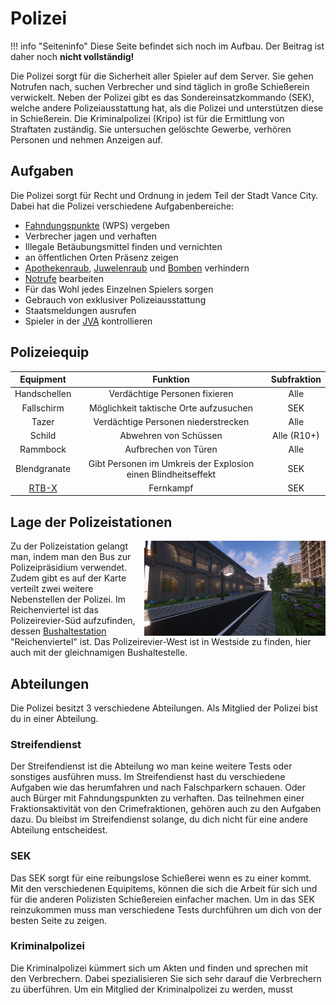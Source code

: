 # Polizei

 !!! info "Seiteninfo"
     Diese Seite befindet sich noch im Aufbau. Der Beitrag ist daher noch **nicht vollständig!**

Die Polizei sorgt für die Sicherheit aller Spieler auf dem Server. Sie gehen Notrufen nach, suchen Verbrecher und sind täglich in große Schießerein verwickelt. Neben der Polizei gibt es das Sondereinsatzkommando (SEK), welche andere Polizeiausstattung hat, als die Polizei und unterstützen diese in Schießerein.
Die Kriminalpolizei (Kripo) ist für die Ermittlung von Straftaten zuständig. Sie untersuchen gelöschte Gewerbe, verhören Personen und nehmen Anzeigen auf.

## Aufgaben

Die Polizei sorgt für Recht und Ordnung in jedem Teil der Stadt Vance City. Dabei hat die Polizei verschiedene Aufgabenbereiche:

* [Fahndungspunkte](../../pages/allgemein/fahndungspunkte.md) (WPS) vergeben
* Verbrecher jagen und verhaften
* Illegale Betäubungsmittel finden und vernichten
* an öffentlichen Orten Präsenz zeigen
* [Apothekenraub](apothekenraub.md), [Juwelenraub](juwelenraub.md) und [Bomben](bomben.md) verhindern
* [Notrufe](../../pages/allgemein/notrufe.md) bearbeiten
* Für das Wohl jedes Einzelnen Spielers sorgen
* Gebrauch von exklusiver Polizeiausstattung
* Staatsmeldungen ausrufen
* Spieler in der [JVA](../../pages/orte/jva.md) kontrollieren

## Polizeiequip

| Equipment | Funktion | Subfraktion |
|:-:|:-:|:-:|
| Handschellen | Verdächtige Personen fixieren | Alle |
| Fallschirm | Möglichkeit taktische Orte aufzusuchen | SEK |
| Tazer | Verdächtige Personen niederstrecken | Alle |
| Schild | Abwehren von Schüssen | Alle (R10+) |
| Rammbock | Aufbrechen von Türen | Alle |
| Blendgranate | Gibt Personen im Umkreis der Explosion einen Blindheitseffekt | SEK |
| [RTB-X](../../pages/items/weapons/sniper.md) | Fernkampf | SEK |

## Lage der Polizeistationen
<img align="right" width="290" eight="290" src="../../../assets/image/fraktionen/PolizeiHQ.png">

Zu der Polizeistation gelangt man, indem man den Bus zur Polizeipräsidium verwendet. Zudem gibt es auf der Karte verteilt zwei weitere Nebenstellen der Polizei. Im Reichenviertel ist das Polizeirevier-Süd aufzufinden, dessen [Bushaltestation](../../pages/öpnv/bus.md) "Reichenviertel" ist. Das Polizeirevier-West ist in Westside zu finden, hier auch mit der gleichnamigen Bushaltestelle.

## Abteilungen
Die Polizei besitzt 3 verschiedene Abteilungen. Als Mitglied der Polizei bist du in einer Abteilung.

### Streifendienst
Der Streifendienst ist die Abteilung wo man keine weitere Tests oder sonstiges ausführen muss. Im Streifendienst hast du verschiedene Aufgaben wie das herumfahren und nach Falschparkern schauen. Oder auch Bürger mit Fahndungspunkten zu verhaften. Das teilnehmen einer Fraktionsaktivität von den Crimefraktionen, gehören auch zu den Aufgaben dazu. Du bleibst im Streifendienst solange, du dich nicht für eine andere Abteilung entscheidest.

### SEK
Das SEK sorgt für eine reibungslose Schießerei wenn es zu einer kommt. Mit den verschiedenen Equipitems, können die sich die Arbeit für sich und für die anderen Polizisten Schießereien einfacher machen. Um in das SEK reinzukommen muss man verschiedene Tests durchführen um dich von der besten Seite zu zeigen. 

### Kriminalpolizei
Die Kriminalpolizei kümmert sich um Akten und finden und sprechen mit den Verbrechern. Dabei spezialisieren Sie sich sehr darauf die Verbrechern zu überführen. Um ein Mitglied der Kriminalpolizei zu werden, musst 